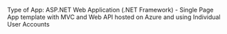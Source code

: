 ﻿Type of App: ASP.NET Web Application (.NET Framework) - Single Page App template with MVC and Web API hosted on Azure and using Individual User Accounts